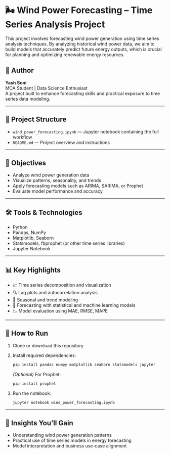 # 🌬️ Wind Power Forecasting – Time Series Analysis Project

This project involves forecasting wind power generation using time series analysis techniques. By analyzing historical wind power data, we aim to build models that accurately predict future energy outputs, which is crucial for planning and optimizing renewable energy resources.

## 👤 Author

**Yash Soni**  
MCA Student | Data Science Enthusiast  
A project built to enhance forecasting skills and practical exposure to time series data modeling.

---

## 📂 Project Structure

- `wind_power_forecasting.ipynb` — Jupyter notebook containing the full workflow  
- `README.md` — Project overview and instructions  

---

## 🎯 Objectives

- Analyze wind power generation data  
- Visualize patterns, seasonality, and trends  
- Apply forecasting models such as ARIMA, SARIMA, or Prophet  
- Evaluate model performance and accuracy

---

## 🛠️ Tools & Technologies

- Python  
- Pandas, NumPy  
- Matplotlib, Seaborn  
- Statsmodels, fbprophet (or other time series libraries)  
- Jupyter Notebook

---

## 📊 Key Highlights

- 📈 Time series decomposition and visualization  
- 🔍 Lag plots and autocorrelation analysis  
- 🔄 Seasonal and trend modeling  
- 🧠 Forecasting with statistical and machine learning models  
- 📉 Model evaluation using MAE, RMSE, MAPE

---

## 🚀 How to Run

1. Clone or download this repository  
2. Install required dependencies:  
   ```bash
   pip install pandas numpy matplotlib seaborn statsmodels jupyter
   ```
   *(Optional)* For Prophet:
   ```bash
   pip install prophet
   ```

3. Run the notebook:  
   ```bash
   jupyter notebook wind_power_forecasting.ipynb
   ```

---

## 📌 Insights You’ll Gain

- Understanding wind power generation patterns  
- Practical use of time series models in energy forecasting  
- Model interpretation and business use-case alignment

